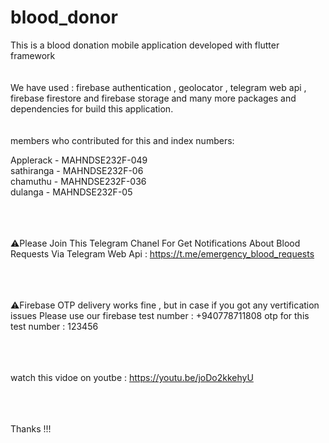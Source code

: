 # blood_donor

This is a blood donation mobile application developed with flutter framework
<br><br><br>
We have used : firebase authentication , geolocator , telegram web api , firebase firestore and firebase storage and many more packages and dependencies for build this application.
<br><br><br>
members who contributed for this and index numbers: 

Applerack - MAHNDSE232F-049<br>
sathiranga - MAHNDSE232F-06<br>
chamuthu - MAHNDSE232F-036<br>
dulanga - MAHNDSE232F-05<br>

<br><br><br>
⚠️Please Join This Telegram Chanel For Get Notifications About Blood Requests Via Telegram Web Api : https://t.me/emergency_blood_requests


<br><br><br>
⚠️Firebase OTP delivery works fine , but in case if you got any vertification issues Please use our firebase test number : +940778711808 
otp for this test number : 123456

<br><br><br>
watch this vidoe on youtbe : https://youtu.be/joDo2kkehyU

<br><br><br>
Thanks !!!

